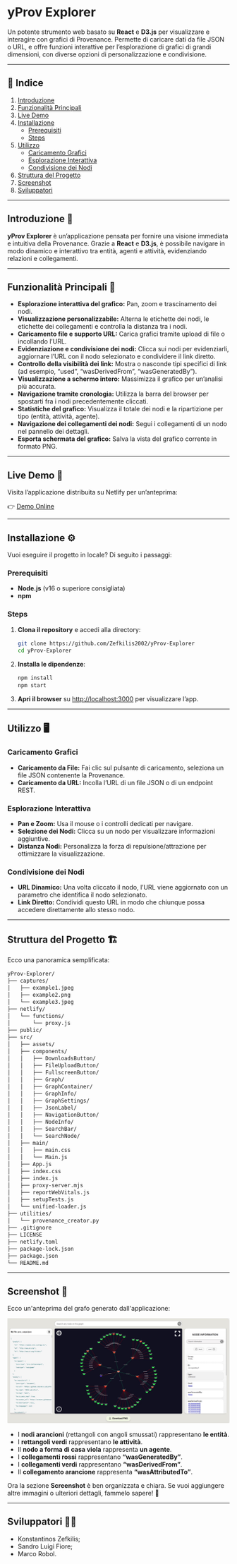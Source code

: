 # yProv Explorer

Un potente strumento web basato su **React** e **D3.js** per visualizzare e interagire con grafici di Provenance. Permette di caricare dati da file JSON o URL, e offre funzioni interattive per l’esplorazione di grafici di grandi dimensioni, con diverse opzioni di personalizzazione e condivisione.

---

## 📖 Indice

1. [Introduzione](#introduzione)
2. [Funzionalità Principali](#funzionalità-principali)
3. [Live Demo](#live-demo)
4. [Installazione](#installazione)
   - [Prerequisiti](#prerequisiti)
   - [Steps](#steps)
5. [Utilizzo](#utilizzo)
   - [Caricamento Grafici](#caricamento-grafici)
   - [Esplorazione Interattiva](#esplorazione-interattiva)
   - [Condivisione dei Nodi](#condivisione-dei-nodi)
6. [Struttura del Progetto](#struttura-del-progetto)
7. [Screenshot](#licenza)
8. [Sviluppatori](#contatti)

---

## Introduzione 🚀

**yProv Explorer** è un’applicazione pensata per fornire una visione immediata e intuitiva della Provenance. Grazie a **React** e **D3.js**, è possibile navigare in modo dinamico e interattivo tra entità, agenti e attività, evidenziando relazioni e collegamenti.

---

## Funzionalità Principali 🌟

- **Esplorazione interattiva del grafico:** Pan, zoom e trascinamento dei nodi.
- **Visualizzazione personalizzabile:** Alterna le etichette dei nodi, le etichette dei collegamenti e controlla la distanza tra i nodi.
- **Caricamento file e supporto URL:** Carica grafici tramite upload di file o incollando l’URL.
- **Evidenziazione e condivisione dei nodi:** Clicca sui nodi per evidenziarli, aggiornare l’URL con il nodo selezionato e condividere il link diretto.
- **Controllo della visibilità dei link:** Mostra o nasconde tipi specifici di link (ad esempio, “used”, “wasDerivedFrom”, “wasGeneratedBy”).
- **Visualizzazione a schermo intero:** Massimizza il grafico per un’analisi più accurata.
- **Navigazione tramite cronologia:** Utilizza la barra del browser per spostarti fra i nodi precedentemente cliccati.
- **Statistiche del grafico:** Visualizza il totale dei nodi e la ripartizione per tipo (entità, attività, agente).
- **Navigazione dei collegamenti dei nodi:** Segui i collegamenti di un nodo nel pannello dei dettagli.
- **Esporta schermata del grafico:** Salva la vista del grafico corrente in formato PNG.

---

## Live Demo 🔗

Visita l’applicazione distribuita su Netlify per un’anteprima:

👉 [Demo Online](https://example.com)

---

## Installazione ⚙️

Vuoi eseguire il progetto in locale? Di seguito i passaggi:

### Prerequisiti

- **Node.js** (v16 o superiore consigliata)
- **npm**

### Steps

1. **Clona il repository** e accedi alla directory:
   ```bash
   git clone https://github.com/Zefkilis2002/yProv-Explorer
   cd yProv-Explorer
   ```
2. **Installa le dipendenze**:
   ```bash
   npm install
   npm start
   ```
3. **Apri il browser** su [http://localhost:3000](http://localhost:3000) per visualizzare l’app.

---

## Utilizzo 🖥️

### Caricamento Grafici

- **Caricamento da File:** Fai clic sul pulsante di caricamento, seleziona un file JSON contenente la Provenance.
- **Caricamento da URL:** Incolla l’URL di un file JSON o di un endpoint REST.

### Esplorazione Interattiva

- **Pan e Zoom:** Usa il mouse o i controlli dedicati per navigare.
- **Selezione dei Nodi:** Clicca su un nodo per visualizzare informazioni aggiuntive.
- **Distanza Nodi:** Personalizza la forza di repulsione/attrazione per ottimizzare la visualizzazione.

### Condivisione dei Nodi

- **URL Dinamico:** Una volta cliccato il nodo, l’URL viene aggiornato con un parametro che identifica il nodo selezionato.
- **Link Diretto:** Condividi questo URL in modo che chiunque possa accedere direttamente allo stesso nodo.

---

## Struttura del Progetto 🏗️

Ecco una panoramica semplificata:

```
yProv-Explorer/
├── captures/
│   ├── example1.jpeg
│   ├── example2.png
│   └── example3.jpeg
├── netlify/
│   └── functions/
│       └── proxy.js
├── public/
├── src/
│   ├── assets/
│   ├── components/
│   │   ├── DownloadsButton/
│   │   ├── FileUploadButton/
│   │   ├── FullscreenButton/
│   │   ├── Graph/
│   │   ├── GraphContainer/
│   │   ├── GraphInfo/
│   │   ├── GraphSettings/
│   │   ├── JsonLabel/
│   │   ├── NavigationButton/
│   │   ├── NodeInfo/
│   │   ├── SearchBar/
│   │   └── SearchNode/
│   ├── main/
│   │   ├── main.css
│   │   └── Main.js
│   ├── App.js
│   ├── index.css
│   ├── index.js
│   ├── proxy-server.mjs
│   ├── reportWebVitals.js
│   ├── setupTests.js
│   └── unified-loader.js
├── utilities/
│   └── provenance_creator.py
├── .gitignore
├── LICENSE
├── netlify.toml
├── package-lock.json
├── package.json
└── README.md
```

---

## Screenshot 📸

Ecco un'anteprima del grafo generato dall'applicazione:

![Esempio di Grafico](captures/example1.jpeg)

- I **nodi arancioni** (rettangoli con angoli smussati) rappresentano **le entità**.
- I **rettangoli verdi** rappresentano **le attività**.
- Il **nodo a forma di casa viola** rappresenta **un agente**.
- I **collegamenti rossi** rappresentano **“wasGeneratedBy”**.
- I **collegamenti verdi** rappresentano **“wasDerivedFrom”**.
- Il **collegamento arancione** rappresenta **“wasAttributedTo”**.

Ora la sezione **Screenshot** è ben organizzata e chiara. Se vuoi aggiungere altre immagini o ulteriori dettagli, fammelo sapere! 🚀

---

## Sviluppatori 👨‍💻
 - Konstantinos Zefkilis;
 - Sandro Luigi Fiore;
 - Marco Robol.

